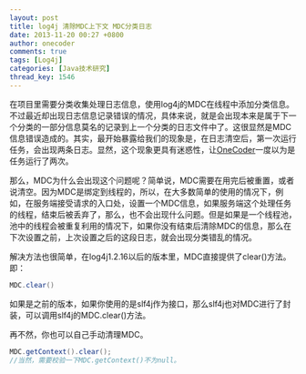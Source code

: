 ```yaml
---
layout: post
title: log4j 清除MDC上下文 MDC分类日志
date: 2013-11-20 00:27 +0800
author: onecoder
comments: true
tags: [Log4j]
categories: [Java技术研究]
thread_key: 1546
---
```

在项目里需要分类收集处理日志信息，使用log4j的MDC在线程中添加分类信息。不过最近却出现日志信息记录错误的情况，具体来说，就是会出现本来是属于下一个分类的一部分信息莫名的记录到上一个分类的日志文件中了。这很显然是MDC信息错误造成的。其实，最开始暴露给我们的现象是，在日志清空后，第一次运行任务，会出现两条日志。显然，这个现象更具有迷惑性，让<a href="http://www.coderli.com">OneCoder</a>一度以为是任务运行了两次。

那么，MDC为什么会出现这个问题呢？简单说，MDC需要在用完后被重置，或者说清空。因为MDC是绑定到线程的，所以，在大多数简单的使用的情况下，例如，在服务端接受请求的入口处，设置一个MDC信息，如果服务端这个处理任务的线程，结束后被丢弃了，那么，也不会出现什么问题。但是如果是一个线程池，池中的线程会被重复利用的情况下，如果你没有结束后清除MDC的信息，那么在下次设置之前，上次设置之后的这段日志，就会出现分类错乱的情况。

解决方法也很简单，在log4j1.2.16以后的版本里，MDC直接提供了clear()方法。即：

```java
MDC.clear()
```

如果是之前的版本，如果你使用的是slf4j作为接口，那么slf4j也对MDC进行了封装，可以调用slf4j的MDC.clear()方法。

再不然，你也可以自己手动清理MDC。

```java
MDC.getContext().clear();
//当然，需要校验一下MDC.getContext()不为null。
```


